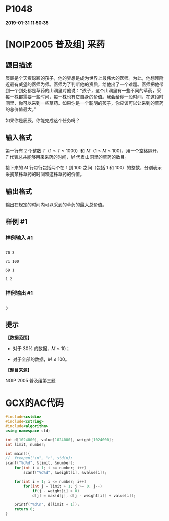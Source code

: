 
# P1048

**2019-01-31 11:50:35**
    
# [NOIP2005 普及组] 采药

## 题目描述

辰辰是个天资聪颖的孩子，他的梦想是成为世界上最伟大的医师。为此，他想拜附近最有威望的医师为师。医师为了判断他的资质，给他出了一个难题。医师把他带到一个到处都是草药的山洞里对他说：“孩子，这个山洞里有一些不同的草药，采每一株都需要一些时间，每一株也有它自身的价值。我会给你一段时间，在这段时间里，你可以采到一些草药。如果你是一个聪明的孩子，你应该可以让采到的草药的总价值最大。”


如果你是辰辰，你能完成这个任务吗？

## 输入格式

第一行有 $2$ 个整数 $T$（$1 \le T \le 1000$）和 $M$（$1 \le  M \le 100$），用一个空格隔开，$T$ 代表总共能够用来采药的时间，$M$ 代表山洞里的草药的数目。

接下来的 $M$ 行每行包括两个在 $1$ 到 $100$ 之间（包括 $1$ 和 $100$）的整数，分别表示采摘某株草药的时间和这株草药的价值。

## 输出格式

输出在规定的时间内可以采到的草药的最大总价值。

## 样例 #1

### 样例输入 #1

```
70 3
71 100
69 1
1 2
```

### 样例输出 #1

```
3
```

## 提示

**【数据范围】**

- 对于 $30\%$ 的数据，$M \le 10$；
- 对于全部的数据，$M \le 100$。

**【题目来源】**

NOIP 2005 普及组第三题

# GCX的AC代码
```cpp
#include<cstdio>
#include<cstring>
#include<algorithm>
using namespace std;

int d[1024000], value[1024000], weight[1024000];
int limit, number;

int main(){
//	freopen("in", "r", stdin);
scanf("%d%d", &limit, &number);
	for(int i = 1; i <= number; i++)
		scanf("%d%d", &weight[i], &value[i]);

	for(int i = 1; i <= number; i++)
		for(int j = limit + 1; j >= 0; j--)
			if(j - weight[i] > 0)
			d[j] = max(d[j], d[j - weight[i]] + value[i]);

	printf("%d\n", d[limit + 1]);
	return 0;
}

```

